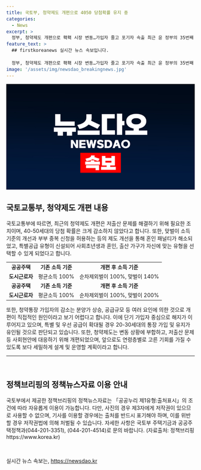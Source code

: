```yaml
---
title: 국토부, 청약제도 개편으로 4050 당첨확률 유지 중
categories:
  - News
excerpt: >
  정부, 청약제도 개편으로 홱홱 시장 변동…가입자 줄고 포기자 속출 최근 윤 정부의 35번째 청약제도 개편으로 특공·추첨제가 확대됐으나, 가입자는 줄고 포기자가 속출하는 상황. 국토부는 이를 저출산 문제 해결을 위한 필요최소한의 조치로 설명하며, 저출산 문제를 고려하여 청약기회를 보다 세밀하게 설계·운영할 계획이라고 밝혔다. 또한, 청약통장 가입자 감소는 청약제도 개편보다는 분양가 상승, 공급규모 등 여러 요인이 영향을 미쳤다는 입장.
feature_text: >
  ## firstkoreanews 실시간 뉴스 속보입니다.

  정부, 청약제도 개편으로 홱홱 시장 변동…가입자 줄고 포기자 속출 최근 윤 정부의 35번째 청약제도 개편으로 특공·추첨제가 확대됐으나, 가입자는 줄고 포기자가 속출하는 상황. 국토부는 이를 저출산 문제 해결을 위한 필요최소한의 조치로 설명하며, 저출산 문제를 고려하여 청약기회를 보다 세밀하게 설계·운영할 계획이라고 밝혔다. 또한, 청약통장 가입자 감소는 청약제도 개편보다는 분양가 상승, 공급규모 등 여러 요인이 영향을 미쳤다는 입장.
image: '/assets/img/newsdao_breakingnews.jpg'
---
```


<p><img src="/assets/img/newsdao_breakingnews.jpg" alt="firstkoreanews 속보" /></p>

<h2 data-ke-size="size26">국토교통부, 청약제도 개편 내용</h2>

<p data-ke-size="size16">국토교통부에 따르면, 최근의 청약제도 개편은 저출산 문제를 해결하기 위해 필요한 조치이며, 40-50세대의 당첨 확률은 크게 감소하지 않았다고 합니다. 또한, 맞벌이 소득 기준의 개선과 부부 중복 신청을 허용하는 등의 제도 개선을 통해 혼인 패널티가 해소되었고, 특별공급 유형이 신설되어 사회초년생과 혼인, 출산 가구가 자신에 맞는 유형을 선택할 수 있게 되었다고 합니다.</p>

<table>
    <tbody>
        <tr>
            <td style="text-align: center; height: 17px;"><b>공공주택</b></td>
            <td style="text-align: center; height: 17px;"><b>기존 소득 기준</b></td>
            <td style="text-align: center; height: 17px;"><b>개편 후 소득 기준</b></td>
        </tr>
        <tr>
            <td style="text-align: center; height: 17px;"><b>도시근로자</b></td>
            <td style="text-align: center; height: 17px;">평균소득 100%</td>
            <td style="text-align: center; height: 17px;">순차제외벌이 100%, 맞벌이 140%</td>
        </tr>
        <tr>
            <td style="text-align: center; height: 17px;"><b>공공주택</b></td>
            <td style="text-align: center; height: 17px;"><b>기존 소득 기준</b></td>
            <td style="text-align: center; height: 17px;"><b>개편 후 소득 기준</b></td>
        </tr>
        <tr>
            <td style="text-align: center; height: 17px;"><b>도시근로자</b></td>
            <td style="text-align: center; height: 17px;">평균소득 100%</td>
            <td style="text-align: center; height: 17px;">순차제외벌이 100%, 맞벌이 200%</td>
        </tr>
    </tbody>
</table>

<p data-ke-size="size16">또한, 청약통장 가입자의 감소는 분양가 상승, 공급규모 등 여러 요인에 의한 것으로 개편이 직접적인 원인이라고 보기 어렵다고 합니다. 이에 단기 가입자 중심으로 해지가 이루어지고 있으며, 특별 및 우선 공급이 확대될 경우 20-30세대의 통장 가입 및 유지가 유인될 것으로 판단되고 있습니다. 또한, 청약제도는 변동 상황에 부합하고, 저출산 문제 등 사회현안에 대응하기 위해 개편되었으며, 앞으로도 연령층별로 고른 기회를 가질 수 있도록 보다 세밀하게 설계 및 운영할 계획이라고 합니다.</p>

<hr>

<p data-ke-size="size16">&nbsp;</p>

<h2 data-ke-size="size26">정책브리핑의 정책뉴스자료 이용 안내</h2>

<p data-ke-size="size16">국토부에서 제공한 정책브리핑의 정책뉴스자료는 「공공누리 제1유형:출처표시」의 조건에 따라 자유롭게 이용이 가능합니다. 다만, 사진의 경우 제3자에게 저작권이 있으므로 사용할 수 없으며, 기사를 이용할 경우에는 출처를 반드시 표기해야 하며, 이를 위반할 경우 저작권법에 의해 처벌될 수 있습니다. 자세한 사항은 국토부 주택기금과 공공주택정책과(044-201-3351), (044-201-4514)로 문의 바랍니다. (자료출처: 정책브리핑 https://www.korea.kr)</p>

<p data-ke-size="size16">&nbsp;</p>
실시간 뉴스 속보는, <a href="https://newsdao.kr" rel="dofollow">https://newsdao.kr</a>


